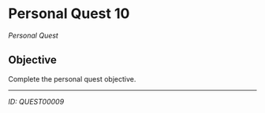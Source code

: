 # Personal Quest 10

*Personal Quest*

## Objective
Complete the personal quest objective.

---
*ID: QUEST00009*